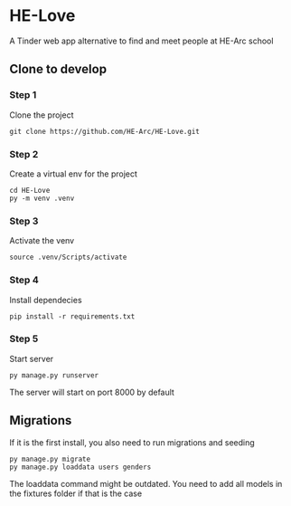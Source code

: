 # HE-Love
A Tinder web app alternative to find and meet people at HE-Arc school

## Clone to develop

### Step 1
Clone the project

```
git clone https://github.com/HE-Arc/HE-Love.git
```

### Step 2

Create a virtual env for the project

```
cd HE-Love
py -m venv .venv
```

### Step 3

Activate the venv

```
source .venv/Scripts/activate
```

### Step 4

Install dependecies

```
pip install -r requirements.txt
```

### Step 5

Start server

```
py manage.py runserver
```

The server will start on port 8000 by default

## Migrations

If it is the first install, you also need to run migrations and seeding

```
py manage.py migrate
py manage.py loaddata users genders
```

The loaddata command might be outdated. You need to add all models in the fixtures folder if that is the case
